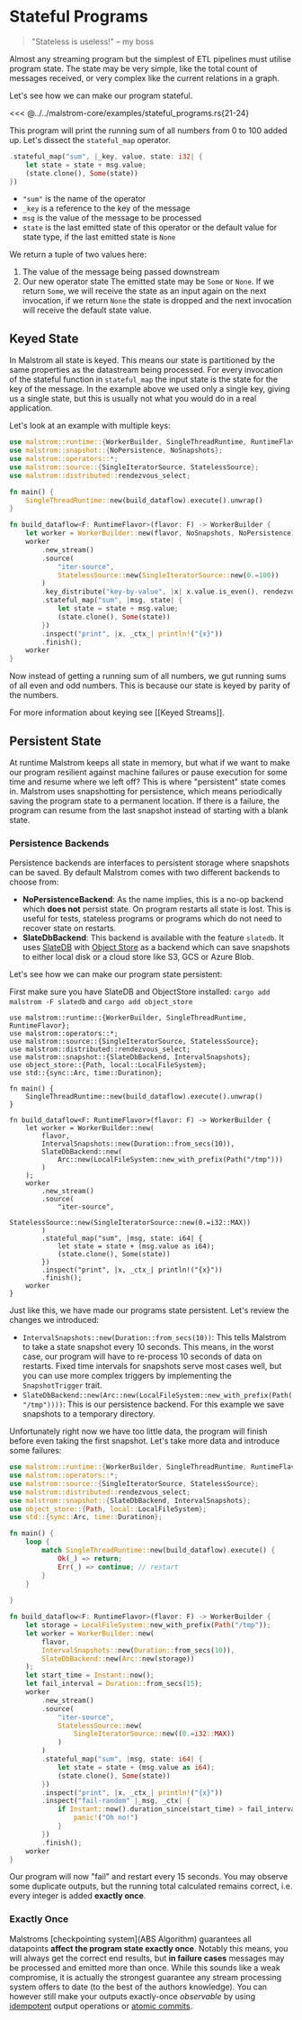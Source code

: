 # Stateful Programs

>"Stateless is useless!"
>	– my boss

Almost any streaming program but the simplest of ETL pipelines must utilise program state.
The state may be very simple, like the total count of messages received, or very complex like the current relations in a graph.

Let's see how we can make our program stateful.

<<< @../../malstrom-core/examples/stateful_programs.rs{21-24}

This program will print the running sum of all numbers from 0 to 100 added up.
Let's dissect the `stateful_map` operator.

```rust
.stateful_map("sum", |_key, value, state: i32| {
	let state = state + msg.value;
	(state.clone(), Some(state))
})
```

- `"sum"` is the name of the operator
- `_key` is a reference to the key of the message
- `msg` is the value of the message to be processed
- `state` is the last emitted state of this operator or the default value for state type, if the last emitted state is `None`

We return a tuple of two values here:
1. The value of the message being passed downstream
2. Our new operator state
The emitted state may be `Some` or `None`. If we return `Some`, we will receive the state as an input again on the next invocation, if we return `None` the state is dropped and the next invocation will receive the default state value.

## Keyed State

In Malstrom all state is keyed. This means our state is partitioned by the same properties as the datastream being processed. For every invocation of the stateful function in `stateful_map` the input state is the state for the key of the message. In the example above we used only a single key, giving us a single state, but this is usually not what you would do in a real application.

Let's look at an example with multiple keys:

```rust
use malstrom::runtime::{WorkerBuilder, SingleThreadRuntime, RuntimeFlavor};
use malstrom::snapshot::{NoPersistence, NoSnapshots};
use malstrom::operators::*;
use malstrom::source::{SingleIteratorSource, StatelessSource};
use malstrom::distributed::rendezvous_select;

fn main() {
	SingleThreadRuntime::new(build_dataflow).execute().unwrap()
}

fn build_dataflow<F: RuntimeFlavor>(flavor: F) -> WorkerBuilder {
	let worker = WorkerBuilder::new(flavor, NoSnapshots, NoPersistence);
	worker
		.new_stream()
		.source(
			"iter-source",
			StatelessSource::new(SingleIteratorSource::new(0.=100))
		)
		.key_distribute("key-by-value", |x| x.value.is_even(), rendezvous_select)
		.stateful_map("sum", |msg, state| {
			let state = state + msg.value;
			(state.clone(), Some(state))
		})
		.inspect("print", |x, _ctx_| println!("{x}"))
		.finish();
	worker
}
```

Now instead of getting a running sum of all numbers, we gut running sums of all even and odd numbers. This is because our state is keyed by parity of the numbers.

For more information about keying see [[Keyed Streams]].

## Persistent State

At runtime Malstrom keeps all state in memory, but what if we want to make our program resilient against machine failures or pause execution for some time and resume where we left off?
This is where "persistent" state comes in. Malstrom uses snapshotting for persistence, which means periodically saving the program state to a permanent location. If there is a failure, the program can resume from the last snapshot instead of starting with a blank state.

### Persistence Backends

Persistence backends are interfaces to persistent storage where snapshots can be saved. By default Malstrom comes with two different backends to choose from:

- **NoPersistenceBackend**: As the name implies, this is a no-op backend which **does not** persist state. On program restarts all state is lost. This is useful for tests, stateless programs or programs which do not need to recover state on restarts.
- **SlateDbBackend**: This backend is available with the feature `slatedb`. It uses [SlateDB](https://slatedb.io/) with [Object Store](https://docs.rs/object_store/latest/object_store/) as a backend which can save snapshots to either local disk or a cloud store like S3, GCS or Azure Blob.

Let's see how we can make our program state persistent:

First make sure you have SlateDB and ObjectStore installed: `cargo add malstrom -F slatedb` and `cargo add object_store`

```rust{16-19}
use malstrom::runtime::{WorkerBuilder, SingleThreadRuntime, RuntimeFlavor};
use malstrom::operators::*;
use malstrom::source::{SingleIteratorSource, StatelessSource};
use malstrom::distributed::rendezvous_select;
use malstrom::snapshot::{SlateDbBackend, IntervalSnapshots};
use object_store::{Path, local::LocalFileSystem};
use std::{sync::Arc, time::Duratinon};

fn main() {
	SingleThreadRuntime::new(build_dataflow).execute().unwrap()
}

fn build_dataflow<F: RuntimeFlavor>(flavor: F) -> WorkerBuilder {
	let worker = WorkerBuilder::new(
		flavor,
		IntervalSnapshots::new(Duration::from_secs(10)),
		SlateDbBackend::new(
			Arc::new(LocalFileSystem::new_with_prefix(Path("/tmp")))
		)
	);
	worker
		.new_stream()
		.source(
			"iter-source",
			StatelessSource::new(SingleIteratorSource::new(0.=i32::MAX))
		)
		.stateful_map("sum", |msg, state: i64| {
			let state = state + (msg.value as i64);
			(state.clone(), Some(state))
		})
		.inspect("print", |x, _ctx_| println!("{x}"))
		.finish();
	worker
}
```

Just like this, we have made our programs state persistent. Let's review the changes we introduced:

- `IntervalSnapshots::new(Duration::from_secs(10))`: This tells Malstrom to take a state snapshot every 10 seconds. This means, in the worst case, our program will have to re-process 10 seconds of data on restarts. Fixed time intervals for snapshots serve most cases well, but you can use more complex triggers by implementing the `SnapshotTrigger` trait.
- `SlateDbBackend::new(Arc::new(LocalFileSystem::new_with_prefix(Path("/tmp"))))`: This is our persistence backend. For this example we save snapshots to a temporary directory.

Unfortunately right now we have too little data, the program will finish before even taking the first snapshot. Let's take more data and introduce some failures:

```rust
use malstrom::runtime::{WorkerBuilder, SingleThreadRuntime, RuntimeFlavor};
use malstrom::operators::*;
use malstrom::source::{SingleIteratorSource, StatelessSource};
use malstrom::distributed::rendezvous_select;
use malstrom::snapshot::{SlateDbBackend, IntervalSnapshots};
use object_store::{Path, local::LocalFileSystem};
use std::{sync::Arc, time::Duratinon};

fn main() {
	loop {
		match SingleThreadRuntime::new(build_dataflow).execute() {
			Ok(_) => return;
			Err(_) => continue; // restart
		}
	}
	
}

fn build_dataflow<F: RuntimeFlavor>(flavor: F) -> WorkerBuilder {
	let storage = LocalFileSystem::new_with_prefix(Path("/tmp"));
	let worker = WorkerBuilder::new(
		flavor,
		IntervalSnapshots::new(Duration::from_secs(10)),
		SlateDbBackend::new(Arc::new(storage))
	);
	let start_time = Instant::now();
	let fail_interval = Duration::from_secs(15);
	worker
		.new_stream()
		.source(
			"iter-source",
			StatelessSource::new(
				SingleIteratorSource::new((0.=i32::MAX))
			)
		)
		.stateful_map("sum", |msg, state: i64| {
			let state = state + (msg.value as i64);
			(state.clone(), Some(state))
		})
		.inspect("print", |x, _ctx_| println!("{x}"))
		.inspect("fail-random" |_msg, _ctx| {
			if Instant::now().duration_since(start_time) > fail_interval {
				panic!("Oh no!")
			}
		})
		.finish();
	worker
}
```

Our program will now "fail" and restart every 15 seconds. You may observe some duplicate outputs, but the running total calculated remains correct, i.e. every integer is added **exactly once**.

### Exactly Once

Malstroms [checkpointing system](ABS Algorithm) guarantees all datapoints **affect the program state exactly once**. Notably this means, you will always get the correct end results, but **in failure cases** messages may be processed and emitted more than once.
While this sounds like a weak compromise, it is actually the strongest guarantee any stream processing system offers to date (to the best of the authors knowledge).
You can however still make your outputs exactly-once _observable_ by using [idempotent](https://en.wikipedia.org/wiki/Idempotence) output operations or [atomic commits](https://en.wikipedia.org/wiki/Atomic_commit).
